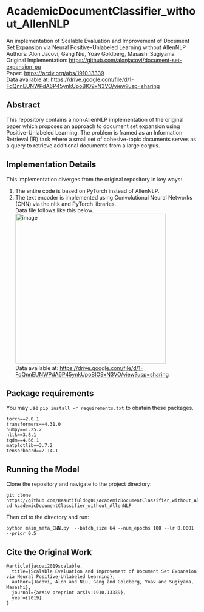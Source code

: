 # AcademicDocumentClassifier_without_AllenNLP

An implementation of Scalable Evaluation and Improvement of Document Set Expansion via Neural Positive-Unlabeled Learning without AllenNLP  
Authors: Alon Jacovi, Gang Niu, Yoav Goldberg, Masashi Sugiyama  
Original Implementation: <https://github.com/alonjacovi/document-set-expansion-pu>  
Paper: <https://arxiv.org/abs/1910.13339>  
Data available at: <https://drive.google.com/file/d/1-FdQnnEUNWPdA6P45ynkUpoBIO9xN3VO/view?usp=sharing>  

## Abstract

This repository contains a non-AllenNLP implementation of the original paper which proposes an approach to document set expansion using Positive-Unlabeled Learning. The problem is framed as an Information Retrieval (IR) task where a small set of cohesive-topic documents serves as a query to retrieve additional documents from a large corpus.

## Implementation Details

This implementation diverges from the original repository in key ways:

1. The entire code is based on PyTorch instead of AllenNLP.
2. The text encoder is implemented using Convolutional Neural Networks (CNN) via the nltk and PyTorch libraries.  
Data file follows like this below.  
   <img width="396" alt="image" src="https://github.com/Beautifuldog01/AcademicDocumentClassifier_without_AllenNLP/assets/40363660/45d39ced-85a4-461f-a54e-1bd08a096184">  
Data available at: <https://drive.google.com/file/d/1-FdQnnEUNWPdA6P45ynkUpoBIO9xN3VO/view?usp=sharing>

## Package requirements

You may use ```pip install -r requirements.txt``` to obatain these packages.  

```
torch==2.0.1  
transformers==4.31.0  
numpy==1.25.2  
nltk==3.8.1  
tqdm==4.66.1  
matplotlib==3.7.2  
tensorboard==2.14.1  
```

## Running the Model

Clone the repository and navigate to the project directory:

```
git clone https://github.com/Beautifuldog01/AcademicDocumentClassifier_without_AllenNLP.git
cd AcademicDocumentClassifier_without_AllenNLP
```

Then cd to the directory and run:

```
python main_meta_CNN.py  --batch_size 64 --num_epochs 100 --lr 0.0001 --prior 0.5

```

## Cite the Original Work

```
@article{jacovi2019scalable,
  title={Scalable Evaluation and Improvement of Document Set Expansion via Neural Positive-Unlabeled Learning},
  author={Jacovi, Alon and Niu, Gang and Goldberg, Yoav and Sugiyama, Masashi},
  journal={arXiv preprint arXiv:1910.13339},
  year={2019}
}
```
